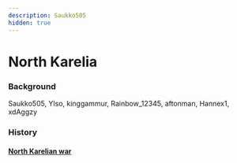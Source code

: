 ```yaml
---
description: Saukko505
hidden: true
---
```


# North Karelia

### Background

Saukko505, Ylso, kinggammur, Rainbow\_12345, aftonman, Hannex1, xdAggzy

### History

#### [North Karelian war](../../../../additional-guides-and-commands/others/server-events/north-karelian-war.md)
